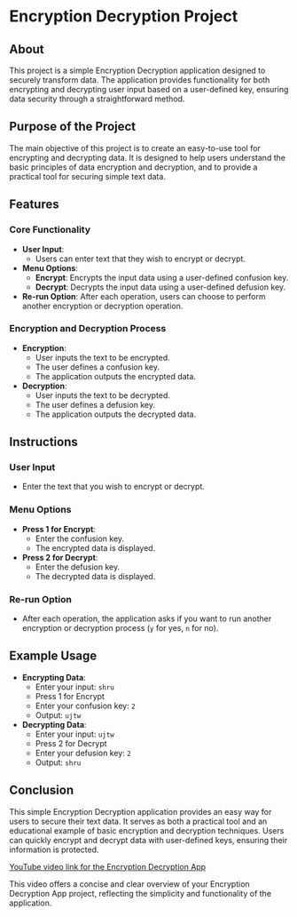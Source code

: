 # Encryption Decryption Project

## About
This project is a simple Encryption Decryption application designed to securely transform data. The application provides functionality for both encrypting and decrypting user input based on a user-defined key, ensuring data security through a straightforward method.

## Purpose of the Project
The main objective of this project is to create an easy-to-use tool for encrypting and decrypting data. It is designed to help users understand the basic principles of data encryption and decryption, and to provide a practical tool for securing simple text data.

## Features
### Core Functionality
- **User Input**:
  - Users can enter text that they wish to encrypt or decrypt.
- **Menu Options**:
  - **Encrypt**: Encrypts the input data using a user-defined confusion key.
  - **Decrypt**: Decrypts the input data using a user-defined defusion key.
- **Re-run Option**: After each operation, users can choose to perform another encryption or decryption operation.

### Encryption and Decryption Process
- **Encryption**:
  - User inputs the text to be encrypted.
  - The user defines a confusion key.
  - The application outputs the encrypted data.
- **Decryption**:
  - User inputs the text to be decrypted.
  - The user defines a defusion key.
  - The application outputs the decrypted data.

## Instructions
### User Input
- Enter the text that you wish to encrypt or decrypt.

### Menu Options
- **Press 1 for Encrypt**:
  - Enter the confusion key.
  - The encrypted data is displayed.
- **Press 2 for Decrypt**:
  - Enter the defusion key.
  - The decrypted data is displayed.

### Re-run Option
- After each operation, the application asks if you want to run another encryption or decryption process (`y` for yes, `n` for no).

## Example Usage
- **Encrypting Data**:
  - Enter your input: `shru`
  - Press 1 for Encrypt
  - Enter your confusion key: `2`
  - Output: `ujtw`
- **Decrypting Data**:
  - Enter your input: `ujtw`
  - Press 2 for Decrypt
  - Enter your defusion key: `2`
  - Output: `shru`

## Conclusion
This simple Encryption Decryption application provides an easy way for users to secure their text data. It serves as both a practical tool and an educational example of basic encryption and decryption techniques. Users can quickly encrypt and decrypt data with user-defined keys, ensuring their information is protected.

[YouTube video link for the Encryption Decryption App](https://youtu.be/mB8-WYdV0CE?si=d1M5ecVA1a3XnjJ6)

This video offers a concise and clear overview of your Encryption Decryption App project, reflecting the simplicity and functionality of the application.
